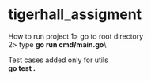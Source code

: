 # tigerhall_assigment

How to run project 
  1> go to root directory \
  2> type **go run cmd/main.go**\

Test cases added only for utils  
   **go test .**   

  

